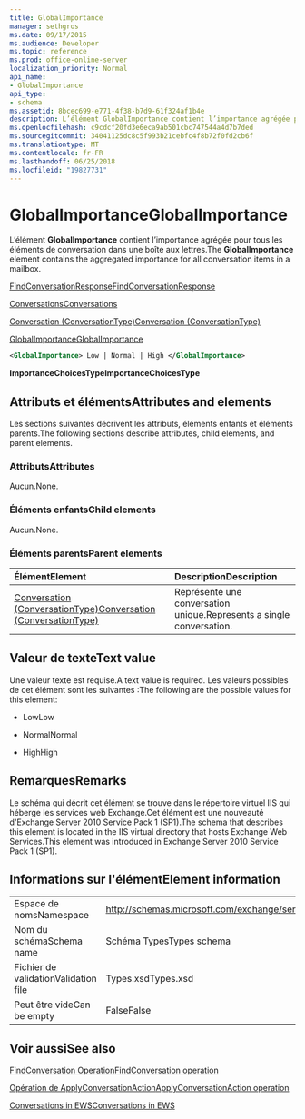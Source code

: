```yaml
---
title: GlobalImportance
manager: sethgros
ms.date: 09/17/2015
ms.audience: Developer
ms.topic: reference
ms.prod: office-online-server
localization_priority: Normal
api_name:
- GlobalImportance
api_type:
- schema
ms.assetid: 8bcec699-e771-4f38-b7d9-61f324af1b4e
description: L’élément GlobalImportance contient l’importance agrégée pour tous les éléments de conversation dans une boîte aux lettres.
ms.openlocfilehash: c9cdcf20fd3e6eca9ab501cbc747544a4d7b7ded
ms.sourcegitcommit: 34041125dc8c5f993b21cebfc4f8b72f0fd2cb6f
ms.translationtype: MT
ms.contentlocale: fr-FR
ms.lasthandoff: 06/25/2018
ms.locfileid: "19827731"
---
```

# <a name="globalimportance"></a><span data-ttu-id="3ad78-103">GlobalImportance</span><span class="sxs-lookup"><span data-stu-id="3ad78-103">GlobalImportance</span></span>

<span data-ttu-id="3ad78-104">L’élément **GlobalImportance** contient l’importance agrégée pour tous les éléments de conversation dans une boîte aux lettres.</span><span class="sxs-lookup"><span data-stu-id="3ad78-104">The **GlobalImportance** element contains the aggregated importance for all conversation items in a mailbox.</span></span> 
  
[<span data-ttu-id="3ad78-105">FindConversationResponse</span><span class="sxs-lookup"><span data-stu-id="3ad78-105">FindConversationResponse</span></span>](findconversationresponse.md)
  
[<span data-ttu-id="3ad78-106">Conversations</span><span class="sxs-lookup"><span data-stu-id="3ad78-106">Conversations</span></span>](conversations-ex15websvcsotherref.md)
  
[<span data-ttu-id="3ad78-107">Conversation (ConversationType)</span><span class="sxs-lookup"><span data-stu-id="3ad78-107">Conversation (ConversationType)</span></span>](conversation-conversationtype.md)
  
[<span data-ttu-id="3ad78-108">GlobalImportance</span><span class="sxs-lookup"><span data-stu-id="3ad78-108">GlobalImportance</span></span>](globalimportance.md)
  
```XML
<GlobalImportance> Low | Normal | High </GlobalImportance>
```

 <span data-ttu-id="3ad78-109">**ImportanceChoicesType**</span><span class="sxs-lookup"><span data-stu-id="3ad78-109">**ImportanceChoicesType**</span></span>
## <a name="attributes-and-elements"></a><span data-ttu-id="3ad78-110">Attributs et éléments</span><span class="sxs-lookup"><span data-stu-id="3ad78-110">Attributes and elements</span></span>

<span data-ttu-id="3ad78-111">Les sections suivantes décrivent les attributs, éléments enfants et éléments parents.</span><span class="sxs-lookup"><span data-stu-id="3ad78-111">The following sections describe attributes, child elements, and parent elements.</span></span>
  
### <a name="attributes"></a><span data-ttu-id="3ad78-112">Attributs</span><span class="sxs-lookup"><span data-stu-id="3ad78-112">Attributes</span></span>

<span data-ttu-id="3ad78-113">Aucun.</span><span class="sxs-lookup"><span data-stu-id="3ad78-113">None.</span></span>
  
### <a name="child-elements"></a><span data-ttu-id="3ad78-114">Éléments enfants</span><span class="sxs-lookup"><span data-stu-id="3ad78-114">Child elements</span></span>

<span data-ttu-id="3ad78-115">Aucun.</span><span class="sxs-lookup"><span data-stu-id="3ad78-115">None.</span></span>
  
### <a name="parent-elements"></a><span data-ttu-id="3ad78-116">Éléments parents</span><span class="sxs-lookup"><span data-stu-id="3ad78-116">Parent elements</span></span>

|<span data-ttu-id="3ad78-117">**Élément**</span><span class="sxs-lookup"><span data-stu-id="3ad78-117">**Element**</span></span>|<span data-ttu-id="3ad78-118">**Description**</span><span class="sxs-lookup"><span data-stu-id="3ad78-118">**Description**</span></span>|
|:-----|:-----|
|[<span data-ttu-id="3ad78-119">Conversation (ConversationType)</span><span class="sxs-lookup"><span data-stu-id="3ad78-119">Conversation (ConversationType)</span></span>](conversation-conversationtype.md) <br/> |<span data-ttu-id="3ad78-120">Représente une conversation unique.</span><span class="sxs-lookup"><span data-stu-id="3ad78-120">Represents a single conversation.</span></span>  <br/> |
   
## <a name="text-value"></a><span data-ttu-id="3ad78-121">Valeur de texte</span><span class="sxs-lookup"><span data-stu-id="3ad78-121">Text value</span></span>

<span data-ttu-id="3ad78-122">Une valeur texte est requise.</span><span class="sxs-lookup"><span data-stu-id="3ad78-122">A text value is required.</span></span> <span data-ttu-id="3ad78-123">Les valeurs possibles de cet élément sont les suivantes :</span><span class="sxs-lookup"><span data-stu-id="3ad78-123">The following are the possible values for this element:</span></span>
  
- <span data-ttu-id="3ad78-124">Low</span><span class="sxs-lookup"><span data-stu-id="3ad78-124">Low</span></span>
    
- <span data-ttu-id="3ad78-125">Normal</span><span class="sxs-lookup"><span data-stu-id="3ad78-125">Normal</span></span>
    
- <span data-ttu-id="3ad78-126">High</span><span class="sxs-lookup"><span data-stu-id="3ad78-126">High</span></span>
    
## <a name="remarks"></a><span data-ttu-id="3ad78-127">Remarques</span><span class="sxs-lookup"><span data-stu-id="3ad78-127">Remarks</span></span>

<span data-ttu-id="3ad78-128">Le schéma qui décrit cet élément se trouve dans le répertoire virtuel IIS qui héberge les services web Exchange.Cet élément est une nouveauté d'Exchange Server 2010 Service Pack 1 (SP1).</span><span class="sxs-lookup"><span data-stu-id="3ad78-128">The schema that describes this element is located in the IIS virtual directory that hosts Exchange Web Services.This element was introduced in Exchange Server 2010 Service Pack 1 (SP1).</span></span>
  
## <a name="element-information"></a><span data-ttu-id="3ad78-129">Informations sur l'élément</span><span class="sxs-lookup"><span data-stu-id="3ad78-129">Element information</span></span>

|||
|:-----|:-----|
|<span data-ttu-id="3ad78-130">Espace de noms</span><span class="sxs-lookup"><span data-stu-id="3ad78-130">Namespace</span></span>  <br/> |http://schemas.microsoft.com/exchange/services/2006/types  <br/> |
|<span data-ttu-id="3ad78-131">Nom du schéma</span><span class="sxs-lookup"><span data-stu-id="3ad78-131">Schema name</span></span>  <br/> |<span data-ttu-id="3ad78-132">Schéma Types</span><span class="sxs-lookup"><span data-stu-id="3ad78-132">Types schema</span></span>  <br/> |
|<span data-ttu-id="3ad78-133">Fichier de validation</span><span class="sxs-lookup"><span data-stu-id="3ad78-133">Validation file</span></span>  <br/> |<span data-ttu-id="3ad78-134">Types.xsd</span><span class="sxs-lookup"><span data-stu-id="3ad78-134">Types.xsd</span></span>  <br/> |
|<span data-ttu-id="3ad78-135">Peut être vide</span><span class="sxs-lookup"><span data-stu-id="3ad78-135">Can be empty</span></span>  <br/> |<span data-ttu-id="3ad78-136">False</span><span class="sxs-lookup"><span data-stu-id="3ad78-136">False</span></span>  <br/> |
   
## <a name="see-also"></a><span data-ttu-id="3ad78-137">Voir aussi</span><span class="sxs-lookup"><span data-stu-id="3ad78-137">See also</span></span>



[<span data-ttu-id="3ad78-138">FindConversation Operation</span><span class="sxs-lookup"><span data-stu-id="3ad78-138">FindConversation operation</span></span>](findconversation-operation.md)
  
[<span data-ttu-id="3ad78-139">Opération de ApplyConversationAction</span><span class="sxs-lookup"><span data-stu-id="3ad78-139">ApplyConversationAction operation</span></span>](applyconversationaction-operation.md)


[<span data-ttu-id="3ad78-140">Conversations in EWS</span><span class="sxs-lookup"><span data-stu-id="3ad78-140">Conversations in EWS</span></span>](http://msdn.microsoft.com/library/91e64629-db6c-4c94-9dcb-d386232e8467%28Office.15%29.aspx)

